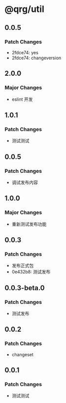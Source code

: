 # @qrg/util

## 0.0.5

### Patch Changes

- 2fdce74: yes
- 2fdce74: changeversion

## 2.0.0

### Major Changes

- eslint 开发

## 1.0.1

### Patch Changes

- 测试测试

## 0.0.5

### Patch Changes

- 调试发布内容

## 1.0.0

### Major Changes

- 重新测试发布功能

## 0.0.3

### Patch Changes

- 发布正式包
- 0e432b8: 测试发布

## 0.0.3-beta.0

### Patch Changes

- 测试发布

## 0.0.2

### Patch Changes

- changeset

## 0.0.1

### Patch Changes

- 测试测试
